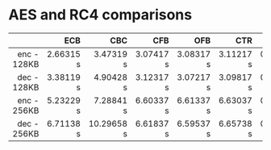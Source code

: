 # AES and RC4 comparisons

|  | ECB | CBC | CFB | OFB | CTR | RC4 |
|---:|---:|---:| ---:|---:|---:|---:|
| enc - 128KB | 2.66315 s | 3.47319 s | 3.07417 s | 3.08317 s | 3.11217 s | 0.094005 s |
| dec - 128KB  | 3.38119 s | 4.90428 s | 3.12317 s | 3.07217 s | 3.09817 s | 0.090004 s |
| enc - 256KB | 5.23229 s | 7.28841 s | 6.60337 s | 6.61337 s | 6.63037 s | 0.216012 s |
| dec - 256KB  | 6.71138 s | 10.29658 s | 6.61837 s | 6.59537 s | 6.65738 s | 0.179010 s |